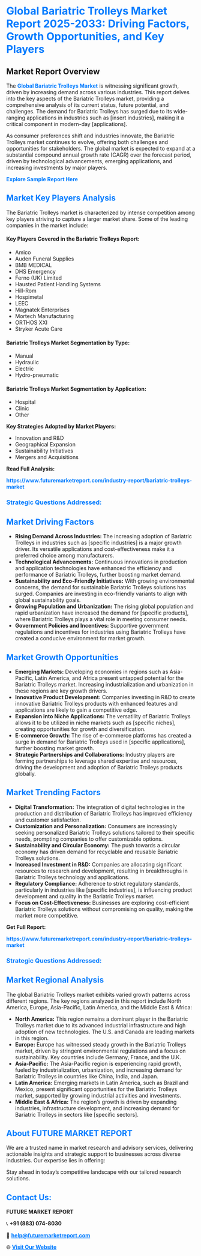 <h1 style="color: #007BFF;">Global Bariatric Trolleys Market Report 2025-2033: Driving Factors, Growth Opportunities, and Key Players</h1>

<section id="overview">
<h2>Market Report Overview</h2>
<p>The <a href="https://www.futuremarketreport.com/industry-report/bariatric-trolleys-market" style="color: #007BFF; text-decoration: none;"><strong>Global Bariatric Trolleys Market</strong></a> is witnessing significant growth, driven by increasing demand across various industries. This report delves into the key aspects of the Bariatric Trolleys market, providing a comprehensive analysis of its current status, future potential, and challenges. The demand for Bariatric Trolleys has surged due to its wide-ranging applications in industries such as [insert industries], making it a critical component in modern-day [applications].</p>
<p>As consumer preferences shift and industries innovate, the Bariatric Trolleys market continues to evolve, offering both challenges and opportunities for stakeholders. The global market is expected to expand at a substantial compound annual growth rate (CAGR) over the forecast period, driven by technological advancements, emerging applications, and increasing investments by major players.</p>
</section>

<section id="overview">
<p><a href="https://www.futuremarketreport.com/request-sample/reportId=100886" style="color: #007BFF; text-decoration: none;"><strong>Explore Sample Report Here</strong></a></p>
</section>

<section id="key-players">
<h2 style="color: #007BFF;">Market Key Players Analysis</h2>
<p>The Bariatric Trolleys market is characterized by intense competition among key players striving to capture a larger market share. Some of the leading companies in the market include:</p>
<h4>Key Players Covered in the Bariatric Trolleys Report:</h4>
<ul><li>Amico</li><li>Auden Funeral Supplies</li><li>BMB MEDICAL</li><li>DHS Emergency</li><li>Ferno (UK) Limited</li><li>Hausted Patient Handling Systems</li><li>Hill-Rom</li><li>Hospimetal</li><li>LEEC</li><li>Magnatek Enterprises</li><li>Mortech Manufacturing</li><li>ORTHOS XXI</li><li>Stryker Acute Care</li></ul>
<h4>Bariatric Trolleys Market Segmentation by Type:</h4>
<ul><li>Manual</li><li>Hydraulic</li><li>Electric</li><li>Hydro-pneumatic</li></ul>

<h4>Bariatric Trolleys Market Segmentation by Application:</h4>
<ul><li>Hospital</li><li>Clinic</li><li>Other</li></ul>
<p><strong>Key Strategies Adopted by Market Players:</strong></p>
<ul>
<li>Innovation and R&D</li>
<li>Geographical Expansion</li>
<li>Sustainability Initiatives</li>
<li>Mergers and Acquisitions</li>
</ul>
</section>

<section>
<p><strong>Read Full Analysis: </strong></p><a href="https://www.futuremarketreport.com/industry-report/bariatric-trolleys-market" style="color: #007BFF; text-decoration: none;"><strong>https://www.futuremarketreport.com/industry-report/bariatric-trolleys-market</strong></a>
<h3 style="color: #007BFF;">Strategic Questions Addressed:</h3>
</section>

<section id="driving-factors">
<h2 style="color: #007BFF;">Market Driving Factors</h2>
<ul>
<li><strong>Rising Demand Across Industries:</strong> The increasing adoption of Bariatric Trolleys in industries such as [specific industries] is a major growth driver. Its versatile applications and cost-effectiveness make it a preferred choice among manufacturers.</li>
<li><strong>Technological Advancements:</strong> Continuous innovations in production and application technologies have enhanced the efficiency and performance of Bariatric Trolleys, further boosting market demand.</li>
<li><strong>Sustainability and Eco-Friendly Initiatives:</strong> With growing environmental concerns, the demand for sustainable Bariatric Trolleys solutions has surged. Companies are investing in eco-friendly variants to align with global sustainability goals.</li>
<li><strong>Growing Population and Urbanization:</strong> The rising global population and rapid urbanization have increased the demand for [specific products], where Bariatric Trolleys plays a vital role in meeting consumer needs.</li>
<li><strong>Government Policies and Incentives:</strong> Supportive government regulations and incentives for industries using Bariatric Trolleys have created a conducive environment for market growth.</li>
</ul>
</section>

<section id="growth-opportunities">
<h2 style="color: #007BFF;">Market Growth Opportunities</h2>
<ul>
<li><strong>Emerging Markets:</strong> Developing economies in regions such as Asia-Pacific, Latin America, and Africa present untapped potential for the Bariatric Trolleys market. Increasing industrialization and urbanization in these regions are key growth drivers.</li>
<li><strong>Innovative Product Development:</strong> Companies investing in R&D to create innovative Bariatric Trolleys products with enhanced features and applications are likely to gain a competitive edge.</li>
<li><strong>Expansion into Niche Applications:</strong> The versatility of Bariatric Trolleys allows it to be utilized in niche markets such as [specific niches], creating opportunities for growth and diversification.</li>
<li><strong>E-commerce Growth:</strong> The rise of e-commerce platforms has created a surge in demand for Bariatric Trolleys used in [specific applications], further boosting market growth.</li>
<li><strong>Strategic Partnerships and Collaborations:</strong> Industry players are forming partnerships to leverage shared expertise and resources, driving the development and adoption of Bariatric Trolleys products globally.</li>
</ul>
</section>

<section id="trending-factors">
<h2 style="color: #007BFF;">Market Trending Factors</h2>
<ul>
<li><strong>Digital Transformation:</strong> The integration of digital technologies in the production and distribution of Bariatric Trolleys has improved efficiency and customer satisfaction.</li>
<li><strong>Customization and Personalization:</strong> Consumers are increasingly seeking personalized Bariatric Trolleys solutions tailored to their specific needs, prompting companies to offer customizable options.</li>
<li><strong>Sustainability and Circular Economy:</strong> The push towards a circular economy has driven demand for recyclable and reusable Bariatric Trolleys solutions.</li>
<li><strong>Increased Investment in R&D:</strong> Companies are allocating significant resources to research and development, resulting in breakthroughs in Bariatric Trolleys technology and applications.</li>
<li><strong>Regulatory Compliance:</strong> Adherence to strict regulatory standards, particularly in industries like [specific industries], is influencing product development and quality in the Bariatric Trolleys market.</li>
<li><strong>Focus on Cost-Effectiveness:</strong> Businesses are exploring cost-efficient Bariatric Trolleys solutions without compromising on quality, making the market more competitive.</li>
</ul>
</section>

<section>
<p><strong>Get Full Report: </strong></p><a href="https://www.futuremarketreport.com/industry-report/bariatric-trolleys-market" style="color: #007BFF; text-decoration: none;"><strong>https://www.futuremarketreport.com/industry-report/bariatric-trolleys-market</strong></a>
<h3 style="color: #007BFF;">Strategic Questions Addressed:</h3>
</section>


<section id="regional-analysis">
<h2 style="color: #007BFF;">Market Regional Analysis</h2>
<p>The global Bariatric Trolleys market exhibits varied growth patterns across different regions. The key regions analyzed in this report include North America, Europe, Asia-Pacific, Latin America, and the Middle East & Africa:</p>
<ul>
<li><strong>North America:</strong> This region remains a dominant player in the Bariatric Trolleys market due to its advanced industrial infrastructure and high adoption of new technologies. The U.S. and Canada are leading markets in this region.</li>
<li><strong>Europe:</strong> Europe has witnessed steady growth in the Bariatric Trolleys market, driven by stringent environmental regulations and a focus on sustainability. Key countries include Germany, France, and the U.K.</li>
<li><strong>Asia-Pacific:</strong> The Asia-Pacific region is experiencing rapid growth, fueled by industrialization, urbanization, and increasing demand for Bariatric Trolleys in countries like China, India, and Japan.</li>
<li><strong>Latin America:</strong> Emerging markets in Latin America, such as Brazil and Mexico, present significant opportunities for the Bariatric Trolleys market, supported by growing industrial activities and investments.</li>
<li><strong>Middle East & Africa:</strong> The region’s growth is driven by expanding industries, infrastructure development, and increasing demand for Bariatric Trolleys in sectors like [specific sectors].</li>
</ul>
</section>

<footer>
<h2 style="color: #007BFF;">About FUTURE MARKET REPORT</h2>
<p>We are a trusted name in market research and advisory services, delivering actionable insights and strategic support to businesses across diverse industries. Our expertise lies in offering:</p>

<p>Stay ahead in today’s competitive landscape with our tailored research solutions.</p>

<h2 style="color: #007BFF;">Contact Us:</h2>
<p><strong>FUTURE MARKET REPORT</strong></p>
<p>📞 <strong>+91 (883) 074-8030</strong></p>
<p>📧 <strong><a href="mailto:help@futuremarketreport.com" style="color: #007BFF;">help@futuremarketreport.com</a></strong></p>
<p>🌐 <strong><a href="https://www.futuremarketreport.com/" style="color: #007BFF;">Visit Our Website</a></strong></p>
</footer>